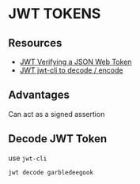 # JWT TOKENS

## Resources

- [JWT Verifying a JSON Web Token](https://docs.aws.amazon.com/cognito/latest/developerguide/amazon-cognito-user-pools-using-tokens-verifying-a-jwt.html)
- [JWT jwt-cli to decode / encode](https://github.com/mike-engel/jwt-cli)

## Advantages

Can act as a signed assertion

## Decode JWT Token

use `jwt-cli`

```console
jwt decode garbledeegook
```
